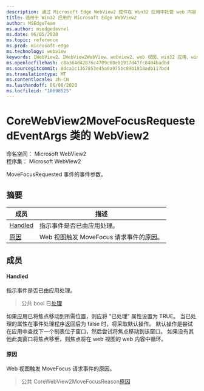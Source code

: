 ```yaml
---
description: 通过 Microsoft Edge WebView2 控件在 Win32 应用中托管 web 内容
title: 适用于 Win32 应用的 Microsoft Edge WebView2
author: MSEdgeTeam
ms.author: msedgedevrel
ms.date: 06/05/2020
ms.topic: reference
ms.prod: microsoft-edge
ms.technology: webview
keywords: IWebView2、IWebView2WebView、webview2、web 视图、win32 应用、win32、edge、ICoreWebView2、ICoreWebView2Controller、浏览器控件、边缘 html
ms.openlocfilehash: c8a364d42876c4709c60eb1917d47fc8404badbd
ms.sourcegitcommit: 8dca1c1367853e45a0a975bc89b1818adb117bd4
ms.translationtype: MT
ms.contentlocale: zh-CN
ms.lasthandoff: 06/08/2020
ms.locfileid: "10698525"
---
```

# CoreWebView2MoveFocusRequestedEventArgs 类的 WebView2 

命名空间： Microsoft WebView2 \
程序集： Microsoft WebView2

MoveFocusRequested 事件的事件参数。

## 摘要

 成员                        | 描述
--------------------------------|---------------------------------------------
[Handled](#handled) | 指示事件是否已由应用处理。
[原因](#reason) | Web 视图触发 MoveFocus 请求事件的原因。

## 成员

#### Handled 

指示事件是否已由应用处理。

> 公共 bool 已[处理](#handled)

如果应用已将焦点移动到所需位置，则应将 "已处理" 属性设置为 TRUE。 当已处理的属性在事件处理程序返回后为 false 时，将采取默认操作。 默认操作是尝试在应用中查找下一个制表位子窗口，然后尝试将焦点移动到该窗口。 如果没有其他此类窗口将焦点移至，则焦点将在 web 视图的 web 内容中循环。

#### 原因 

Web 视图触发 MoveFocus 请求事件的原因。

> 公共 CoreWebView2MoveFocusReason[原因](#reason)

